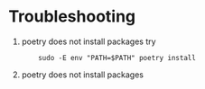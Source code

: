 # Troubleshooting
1. poetry does not install packages
    try
    ```
        sudo -E env "PATH=$PATH" poetry install
    ```
2. poetry does not install packages